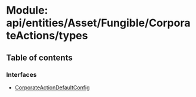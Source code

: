# Module: api/entities/Asset/Fungible/CorporateActions/types

## Table of contents

### Interfaces

- [CorporateActionDefaultConfig](../wiki/api.entities.Asset.Fungible.CorporateActions.types.CorporateActionDefaultConfig)
